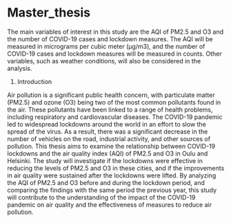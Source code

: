 # Master_thesis
The main variables of interest in this study are the AQI of PM2.5 and O3 and the number of COVID-19 cases and lockdown measures. The AQI will be measured in micrograms per cubic meter (µg/m3), and the number of COVID-19 cases and lockdown measures will be measured in counts. Other variables, such as weather conditions, will also be considered in the analysis.
1.	Introduction

Air pollution is a significant public health concern, with particulate matter (PM2.5) and ozone (O3) being two of the most common pollutants found in the air. These pollutants have been linked to a range of health problems, including respiratory and cardiovascular diseases. The COVID-19 pandemic led to widespread lockdowns around the world in an effort to slow the spread of the virus. As a result, there was a significant decrease in the number of vehicles on the road, industrial activity, and other sources of pollution. This thesis aims to examine the relationship between COVID-19 lockdowns and the air quality index (AQI) of PM2.5 and O3 in Oulu and Helsinki. The study will investigate if the lockdowns were effective in reducing the levels of PM2.5 and O3 in these cities, and if the improvements in air quality were sustained after the lockdowns were lifted. By analyzing the AQI of PM2.5 and O3 before and during the lockdown period, and comparing the findings with the same period the previous year, this study will contribute to the understanding of the impact of the COVID-19 pandemic on air quality and the effectiveness of measures to reduce air pollution.
